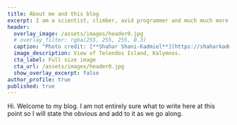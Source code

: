 ```yaml
---
title: About me and this blog
excerpt: I am a scientist, climber, avid programmer and much much more...
header:
  overlay_image: /assets/images/header0.jpg
  # overlay_filter: rgba(255, 255, 255, 0.3)
  caption: "Photo credit: [**Shahar Shani-Kadmiel**](https://shaharkadmiel.github.io)"
  image_description: View of Telendos Island, Kalymnos.
  cta_label: Full size image
  cta_url: /assets/images/header0.jpg
  show_overlay_excerpt: false
author_profile: true
published: true
---
```


Hi. Welcome to my blog. I am not entirely sure what to write here at this point so I will state the obvious and add to it as we go along.